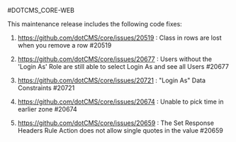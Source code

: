 #DOTCMS_CORE-WEB


This maintenance release includes the following code fixes:

1. https://github.com/dotCMS/core/issues/20519 : Class in rows are lost when you remove a row #20519
    
2. https://github.com/dotCMS/core/issues/20677 : Users without the 'Login As' Role are still able to select Login As and see all Users #20677

3. https://github.com/dotCMS/core/issues/20721 : "Login As" Data Constraints #20721
   
4. https://github.com/dotCMS/core/issues/20674 : Unable to pick time in earlier zone #20674

5. https://github.com/dotCMS/core/issues/20659 : The Set Response Headers Rule Action does not allow single quotes in the value #20659
